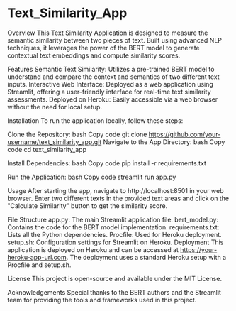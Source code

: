 # Text_Similarity_App
Overview
This Text Similarity Application is designed to measure the semantic similarity between two pieces of text. Built using advanced NLP techniques, it leverages the power of the BERT model to generate contextual text embeddings and compute similarity scores.

Features
Semantic Text Similarity: Utilizes a pre-trained BERT model to understand and compare the context and semantics of two different text inputs.
Interactive Web Interface: Deployed as a web application using Streamlit, offering a user-friendly interface for real-time text similarity assessments.
Deployed on Heroku: Easily accessible via a web browser without the need for local setup.

Installation
To run the application locally, follow these steps:

Clone the Repository:
bash
Copy code
git clone https://github.com/your-username/text_similarity_app.git
Navigate to the App Directory:
bash
Copy code
cd text_similarity_app

Install Dependencies:
bash
Copy code
pip install -r requirements.txt

Run the Application:
bash
Copy code
streamlit run app.py

Usage
After starting the app, navigate to http://localhost:8501 in your web browser. Enter two different texts in the provided text areas and click on the "Calculate Similarity" button to get the similarity score.

File Structure
app.py: The main Streamlit application file.
bert_model.py: Contains the code for the BERT model implementation.
requirements.txt: Lists all the Python dependencies.
Procfile: Used for Heroku deployment.
setup.sh: Configuration settings for Streamlit on Heroku.
Deployment
This application is deployed on Heroku and can be accessed at https://your-heroku-app-url.com. The deployment uses a standard Heroku setup with a Procfile and setup.sh.

License
This project is open-source and available under the MIT License.

Acknowledgements
Special thanks to the BERT authors and the Streamlit team for providing the tools and frameworks used in this project.

